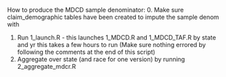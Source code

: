 How to produce the MDCD sample denominator: 
  0. Make sure claim_demographic tables have been created to impute the sample denom with 
  1. Run 1_launch.R - this launches 1_MDCD.R and 1_MDCD_TAF.R by state and yr this takes a few hours to run (Make sure nothing errored by following the comments at the end of this script)
  2. Aggregate over state (and race for one version) by running 2_aggregate_mdcr.R
